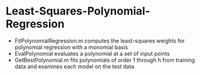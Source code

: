 # Least-Squares-Polynomial-Regression
- FitPolynomialRegression.m computes the least-squares weights for polynomial regression with a monomial basis
- EvalPolynomial evaluates a polynomial at a set of input points
- GetBestPolynomial.m fits polynomials of order 1 through h from training data and examines each model on the test data
